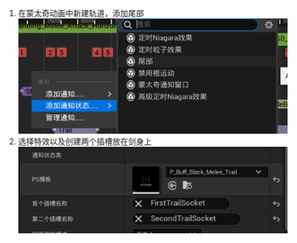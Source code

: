  1. 在蒙太奇动画中新建轨道，添加尾部
![输入图片说明](/imgs/2024-08-16/92cGCPR0DIIvFii4.png)
 2. 选择特效以及创建两个插槽放在剑身上
![输入图片说明](/imgs/2024-08-16/sXbp0SDQ6CTSNrya.png)

<!--stackedit_data:
eyJoaXN0b3J5IjpbLTQzOTg4OTU0Ml19
-->